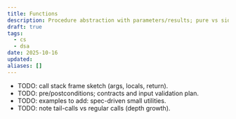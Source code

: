 ```yaml
---
title: Functions
description: Procedure abstraction with parameters/results; pure vs side-effectful functions.
draft: true
tags:
  - cs
  - dsa
date: 2025-10-16
updated:
aliases: []
---
```

- TODO: call stack frame sketch (args, locals, return).
- TODO: pre/postconditions; contracts and input validation plan.
- TODO: examples to add: spec-driven small utilities.
- TODO: note tail-calls vs regular calls (depth growth).

